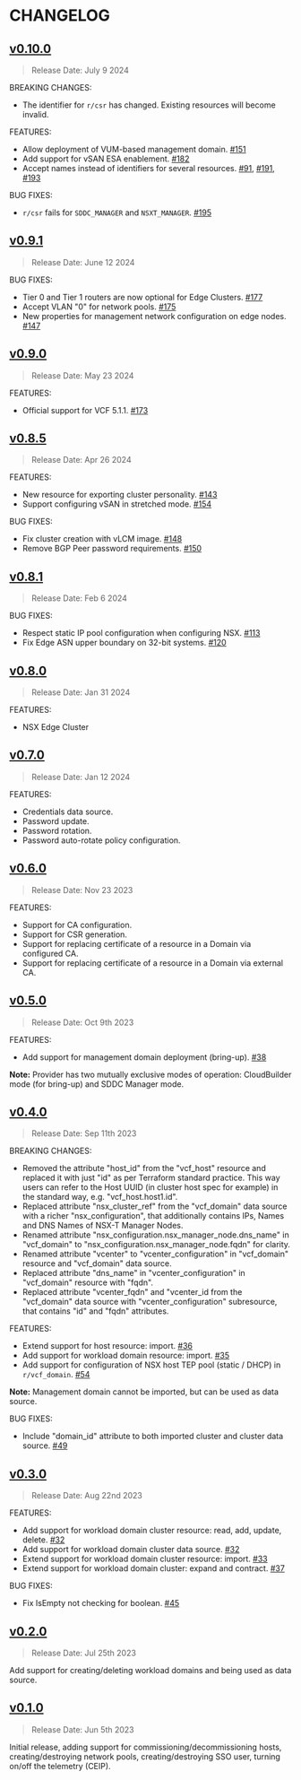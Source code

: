 # CHANGELOG

## [v0.10.0](https://github.com/vmware/terraform-provider-vcf/releases/tag/v0.10.0)

> Release Date: July 9 2024

BREAKING CHANGES:

* The identifier for `r/csr` has changed. Existing resources will become invalid.

FEATURES:

* Allow deployment of VUM-based management domain. [\#151](https://github.com/vmware/terraform-provider-vcf/issues/151)
* Add support for vSAN ESA enablement. [\#182](https://github.com/vmware/terraform-provider-vcf/issues/182)
* Accept names instead of identifiers for several resources. [\#91](https://github.com/vmware/terraform-provider-vcf/issues/91), [\#191](https://github.com/vmware/terraform-provider-vcf/issues/191), [\#193](https://github.com/vmware/terraform-provider-vcf/issues/193)

BUG FIXES:

* `r/csr` fails for `SDDC_MANAGER` and `NSXT_MANAGER`. [\#195](https://github.com/vmware/terraform-provider-vcf/issues/195)

## [v0.9.1](https://github.com/vmware/terraform-provider-vcf/releases/tag/v0.9.1)

> Release Date: June 12 2024

BUG FIXES:

* Tier 0 and Tier 1 routers are now optional for Edge Clusters. [\#177](https://github.com/vmware/terraform-provider-vcf/issues/177)
* Accept VLAN "0" for network pools. [\#175](https://github.com/vmware/terraform-provider-vcf/issues/175)
* New properties for management network configuration on edge nodes. [\#147](https://github.com/vmware/terraform-provider-vcf/issues/147)

## [v0.9.0](https://github.com/vmware/terraform-provider-vcf/releases/tag/v0.9.0)

> Release Date: May 23 2024

FEATURES:

* Official support for VCF 5.1.1. [\#173](https://github.com/vmware/terraform-provider-vcf/pull/173)

## [v0.8.5](https://github.com/vmware/terraform-provider-vcf/releases/tag/v0.8.5)

> Release Date: Apr 26 2024

FEATURES:

* New resource for exporting cluster personality. [\#143](https://github.com/vmware/terraform-provider-vcf/pull/143)
* Support configuring vSAN in stretched mode. [\#154](https://github.com/vmware/terraform-provider-vcf/pull/154)

BUG FIXES:

* Fix cluster creation with vLCM image. [\#148](https://github.com/vmware/terraform-provider-vcf/pull/148)
* Remove BGP Peer password requirements. [\#150](https://github.com/vmware/terraform-provider-vcf/pull/150)

## [v0.8.1](https://github.com/vmware/terraform-provider-vcf/releases/tag/v0.8.1)

> Release Date: Feb 6 2024

BUG FIXES:

* Respect static IP pool configuration when configuring NSX. [\#113](https://github.com/vmware/terraform-provider-vcf/issues/113)
* Fix Edge ASN upper boundary on 32-bit systems. [\#120](https://github.com/vmware/terraform-provider-vcf/issues/120)

## [v0.8.0](https://github.com/vmware/terraform-provider-vcf/releases/tag/v0.8.0)

> Release Date: Jan 31 2024

FEATURES:

* NSX Edge Cluster

## [v0.7.0](https://github.com/vmware/terraform-provider-vcf/releases/tag/v0.7.0)

> Release Date: Jan 12 2024

FEATURES:

* Credentials data source.
* Password update.
* Password rotation.
* Password auto-rotate policy configuration.

## [v0.6.0](https://github.com/vmware/terraform-provider-vcf/releases/tag/v0.6.0)

> Release Date: Nov 23 2023

FEATURES:

* Support for CA configuration.
* Support for CSR generation.
* Support for replacing certificate of a resource in a Domain via configured CA.
* Support for replacing certificate of a resource in a Domain via external CA.

## [v0.5.0](https://github.com/vmware/terraform-provider-vcf/releases/tag/v0.5.0)

> Release Date: Oct 9th 2023

FEATURES:

* Add support for management domain deployment (bring-up). [\#38](https://github.com/vmware/terraform-provider-vcf/issues/38)

**Note:** Provider has two mutually exclusive modes of operation: CloudBuilder mode (for bring-up) and SDDC Manager mode.

## [v0.4.0](https://github.com/vmware/terraform-provider-vcf/releases/tag/v0.4.0)

> Release Date: Sep 11th 2023

BREAKING CHANGES:

* Removed the attribute "host_id" from the "vcf_host" resource and replaced it with just "id" as per Terraform standard practice. This way users can refer to the Host UUID (in cluster host spec for example) in the standard way, e.g. "vcf_host.host1.id".
* Replaced attribute "nsx_cluster_ref" from the "vcf_domain" data source with a richer "nsx_configuration", that additionally contains IPs, Names and DNS Names of NSX-T Manager Nodes.
* Renamed attribute "nsx_configuration.nsx_manager_node.dns_name" in "vcf_domain" to "nsx_configuration.nsx_manager_node.fqdn" for clarity.
* Renamed attribute "vcenter" to "vcenter_configuration" in "vcf_domain" resource and "vcf_domain" data source.
* Replaced attribute "dns_name" in "vcenter_configuration" in "vcf_domain" resource with "fqdn".
* Replaced attribute "vcenter_fqdn" and "vcenter_id from the "vcf_domain" data source with "vcenter_configuration" subresource, that contains "id" and "fqdn" attributes.

FEATURES:

* Extend support for host resource: import. [\#36](https://github.com/vmware/terraform-provider-vcf/issues/36)
* Add support for workload domain resource: import. [\#35](https://github.com/vmware/terraform-provider-vcf/issues/35)
* Add support for configuration of NSX host TEP pool (static / DHCP) in `r/vcf_domain`. [\#54](https://github.com/vmware/terraform-provider-vcf/issues/54)

**Note:** Management domain cannot be imported, but can be used as data source.

BUG FIXES:

* Include "domain_id" attribute to both imported cluster and cluster data source. [\#49](https://github.com/vmware/terraform-provider-vcf/issues/49)

## [v0.3.0](https://github.com/vmware/terraform-provider-vcf/releases/tag/v0.3.0)

> Release Date: Aug 22nd 2023

FEATURES:

* Add support for workload domain cluster resource: read, add, update, delete. [\#32](https://github.com/vmware/terraform-provider-vcf/issues/32)
* Add support for workload domain cluster data source. [\#32](https://github.com/vmware/terraform-provider-vcf/issues/34)
* Extend support for workload domain cluster resource: import. [\#33](https://github.com/vmware/terraform-provider-vcf/issues/33)
* Extend support for workload domain cluster: expand and contract. [\#37](https://github.com/vmware/terraform-provider-vcf/issues/37)

BUG FIXES:

* Fix IsEmpty not checking for boolean. [\#45](https://github.com/vmware/terraform-provider-vcf/pull/45)

## [v0.2.0](https://github.com/vmware/terraform-provider-vcf/releases/tag/v0.2.0)

> Release Date: Jul 25th 2023

Add support for creating/deleting workload domains and being used as data source.

## [v0.1.0](https://github.com/vmware/terraform-provider-vcf/releases/tag/v0.1.0)

> Release Date: Jun 5th 2023

Initial release, adding support for commissioning/decommissioning hosts, creating/destroying
network pools, creating/destroying SSO user, turning on/off the telemetry (CEIP).
